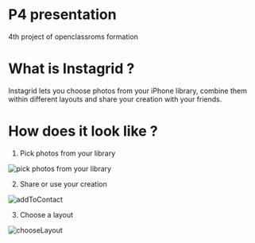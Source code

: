 # P4 presentation
4th project of openclassroms formation

# What is Instagrid ?

Instagrid lets you choose photos from your iPhone library, combine them within different layouts and share your creation with your friends.

# How does it look like ?

1. Pick photos from your library

![pick photos from your library](https://im5.ezgif.com/tmp/ezgif-5-89f247055a.gif)


2. Share or use your creation

![addToContact](https://user-images.githubusercontent.com/30341849/40649576-9440023c-6331-11e8-93bc-920b44ff30c9.gif)


3. Choose a layout

![chooseLayout](https://user-images.githubusercontent.com/30341849/40649813-198231cc-6332-11e8-895c-88334c1b0ad3.gif)

